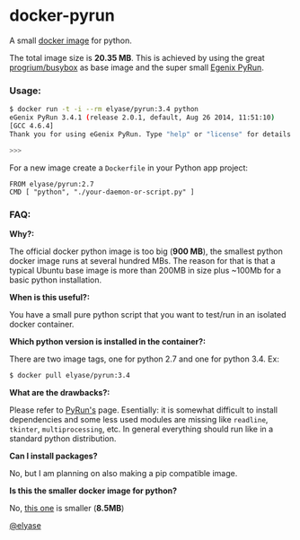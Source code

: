 docker-pyrun
============

A small [docker image]((https://registry.hub.docker.com/u/elyase/pyrun/)) for python.

The total image size is **20.35 MB**. This is achieved by using the great [progrium/busybox](https://github.com/progrium/busybox) as base image and the super small [Egenix PyRun](https://www.egenix.com/products/python/PyRun/).

### Usage:

```bash
$ docker run -t -i --rm elyase/pyrun:3.4 python
eGenix PyRun 3.4.1 (release 2.0.1, default, Aug 26 2014, 11:51:10)
[GCC 4.6.4]
Thank you for using eGenix PyRun. Type "help" or "license" for details.

>>>
```

For a new image create a `Dockerfile` in your Python app project:

```
FROM elyase/pyrun:2.7
CMD [ "python", "./your-daemon-or-script.py" ]
```

### FAQ:

**Why?:**

The official docker python image is too big (**900 MB**), the smallest python docker image runs at several hundred MBs. The reason for that is that a typical Ubuntu base image is more than 200MB in size plus ~100Mb for a basic python installation.

**When is this useful?:**

You have a small pure python script that you want to test/run in an isolated docker container.

**Which python version is installed in the container?:**

There are two image tags, one for python 2.7 and one for python 3.4. Ex:

```bash
$ docker pull elyase/pyrun:3.4
```

**What are the drawbacks?:**

Please refer to [PyRun's](https://www.egenix.com/products/python/PyRun/) page. Esentially: it is somewhat difficult to install dependencies and some less used modules are missing like `readline`, `tkinter`, `multiprocessing`, etc. In general everything should run like in a standard python distribution.

**Can I install packages?**

No, but I am planning on also making a pip compatible image.

**Is this the smaller docker image for python?**

No, [this one](https://registry.hub.docker.com/u/elyase/staticpython/) is smaller (**8.5MB**)

[@elyase](http://yasermartinez.com/blog/)